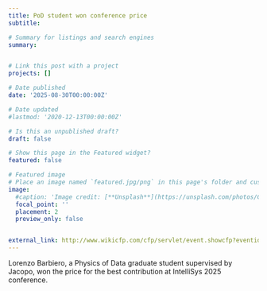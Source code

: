 ```yaml
---
title: PoD student won conference price 
subtitle: 

# Summary for listings and search engines
summary: 


# Link this post with a project
projects: []

# Date published
date: '2025-08-30T00:00:00Z'

# Date updated
#lastmod: '2020-12-13T00:00:00Z'

# Is this an unpublished draft?
draft: false

# Show this page in the Featured widget?
featured: false

# Featured image
# Place an image named `featured.jpg/png` in this page's folder and customize its options here.
image:
  #caption: 'Image credit: [**Unsplash**](https://unsplash.com/photos/CpkOjOcXdUY)'
  focal_point: ''
  placement: 2
  preview_only: false


external_link: http://www.wikicfp.com/cfp/servlet/event.showcfp?eventid=182603 
---
```


Lorenzo Barbiero, a Physics of Data graduate student supervised by Jacopo, won the price
for the best contribution at IntelliSys 2025 conference.


